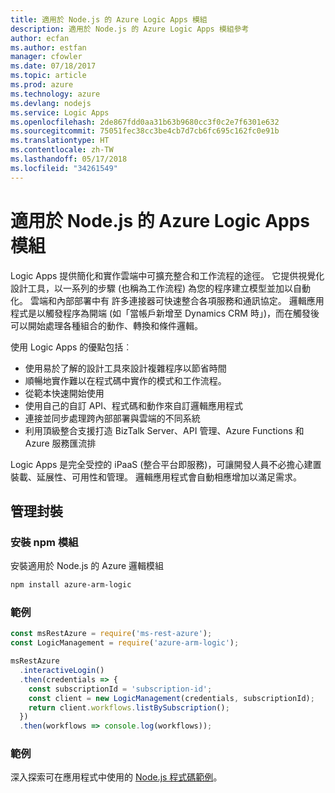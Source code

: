 ```yaml
---
title: 適用於 Node.js 的 Azure Logic Apps 模組
description: 適用於 Node.js 的 Azure Logic Apps 模組參考
author: ecfan
ms.author: estfan
manager: cfowler
ms.date: 07/18/2017
ms.topic: article
ms.prod: azure
ms.technology: azure
ms.devlang: nodejs
ms.service: Logic Apps
ms.openlocfilehash: 2de867fdd0aa31b63b9680cc3f0c2e7f6301e632
ms.sourcegitcommit: 75051fec38cc3be4cb7d7cb6fc695c162fc0e91b
ms.translationtype: HT
ms.contentlocale: zh-TW
ms.lasthandoff: 05/17/2018
ms.locfileid: "34261549"
---
```

# <a name="azure-logic-apps-modules-for-nodejs"></a>適用於 Node.js 的 Azure Logic Apps 模組

Logic Apps 提供簡化和實作雲端中可擴充整合和工作流程的途徑。 它提供視覺化設計工具，以一系列的步驟 (也稱為工作流程) 為您的程序建立模型並加以自動化。 雲端和內部部署中有 許多連接器可快速整合各項服務和通訊協定。 邏輯應用程式是以觸發程序為開端 (如「當帳戶新增至 Dynamics CRM 時」)，而在觸發後可以開始處理各種組合的動作、轉換和條件邏輯。

使用 Logic Apps 的優點包括︰
- 使用易於了解的設計工具來設計複雜程序以節省時間
- 順暢地實作難以在程式碼中實作的模式和工作流程。
- 從範本快速開始使用
- 使用自己的自訂 API、程式碼和動作來自訂邏輯應用程式
- 連接並同步處理跨內部部署與雲端的不同系統
- 利用頂級整合支援打造 BizTalk Server、API 管理、Azure Functions 和 Azure 服務匯流排

Logic Apps 是完全受控的 iPaaS (整合平台即服務)，可讓開發人員不必擔心建置裝載、延展性、可用性和管理。 邏輯應用程式會自動相應增加以滿足需求。

## <a name="management-package"></a>管理封裝

### <a name="install-the-npm-module"></a>安裝 npm 模組

安裝適用於 Node.js 的 Azure 邏輯模組

```bash
npm install azure-arm-logic
```

### <a name="example"></a>範例

```javascript
const msRestAzure = require('ms-rest-azure');
const LogicManagement = require('azure-arm-logic');

msRestAzure
  .interactiveLogin()
  .then(credentials => {
    const subscriptionId = 'subscription-id';
    const client = new LogicManagement(credentials, subscriptionId);
    return client.workflows.listBySubscription();
  })
  .then(workflows => console.log(workflows));
```

### <a name="samples"></a>範例

深入探索可在應用程式中使用的 [Node.js 程式碼範例](https://azure.microsoft.com/resources/samples/?platform=nodejs)。
